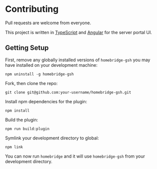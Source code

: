 # Contributing

Pull requests are welcome from everyone.

This project is written in [TypeScript](https://www.typescriptlang.org/) and [Angular](https://angular.io/) for the server portal UI.

## Getting Setup

First, remove any globally installed versions of `homebridge-gsh` you may have installed on your development machine:

```
npm uninstall -g homebridge-gsh
```

Fork, then clone the repo:

```
git clone git@github.com:your-username/homebridge-gsh.git
```

Install npm dependencies for the plugin:

```
npm install
```

Build the plugin:

```
npm run build:plugin
```

Symlink your development directory to global:

```
npm link
```

You can now run `homebridge` and it will use `homebridge-gsh` from your development directory. 
